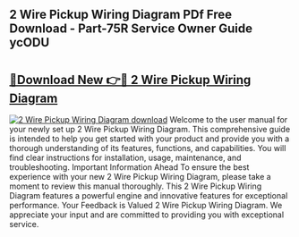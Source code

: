 ## 2 Wire Pickup Wiring Diagram PDf Free Download - Part-75R Service Owner Guide ycODU

# <h2><a href="http://dfpf6z6.blite.top/?on=2+Wire+Pickup+Wiring+Diagram">🔗Download New 👉🔴 2 Wire Pickup Wiring Diagram</a></h2>

[![2 Wire Pickup Wiring Diagram download](https://i.imgur.com/lujVjoI.png)](http://dfpf6z6.blite.top/?on=2+Wire+Pickup+Wiring+Diagram)
Welcome to the user manual for your newly set up 2 Wire Pickup Wiring Diagram. This comprehensive guide is intended to help you get started with your product and provide you with a thorough understanding of its features, functions, and capabilities. You will find clear instructions for installation, usage, maintenance, and troubleshooting. Important Information Ahead To ensure the best experience with your new 2 Wire Pickup Wiring Diagram, please take a moment to review this manual thoroughly. This 2 Wire Pickup Wiring Diagram features a powerful engine and innovative features for exceptional performance. Your Feedback is Valued 2 Wire Pickup Wiring Diagram. We appreciate your input and are committed to providing you with exceptional service.
